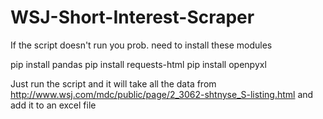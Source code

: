 # WSJ-Short-Interest-Scraper
If the script doesn't run you prob. need to install these modules

pip install pandas
pip install requests-html
pip install openpyxl

Just run the script and it will take all the data from http://www.wsj.com/mdc/public/page/2_3062-shtnyse_S-listing.html 
and add it to an excel file
